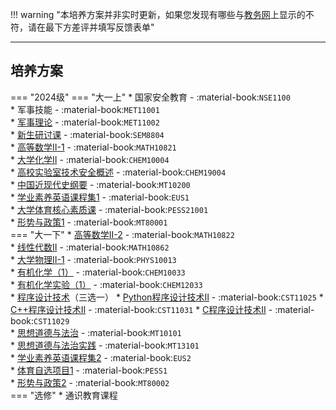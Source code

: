 !!! warning "本培养方案并非实时更新，如果您发现有哪些与[教务网](https://my.cqu.edu.cn)上显示的不符，请在最下方差评并填写反馈表单"

---

## 培养方案

=== "2024级"
    === "大一上"
        * 国家安全教育 - :material-book:`NSE1100`  
        * 军事技能 - :material-book:`MET11001`  
        * [军事理论](../../../course/军事理论.md) - :material-book:`MET11002`  
        * [新生研讨课](../../../course/新生研讨课.md) - :material-book:`SEM8804`  
        * [高等数学Ⅱ-1](../../../course/高等数学.md) - :material-book:`MATH10821`  
        * [大学化学Ⅱ](../../../course/大学化学.md) - :material-book:`CHEM10004`  
        * [高校实验室技术安全概述](../../../course/高校实验室技术安全概述.md) - :material-book:`CHEM19004`  
        * [中国近现代史纲要](../../../course/中国近现代史纲要.md) - :material-book:`MT10200`  
        * [学业素养英语课程集1](../../../course/英语.md) - :material-book:`EUS1`  
        * [大学体育核心素质课](../../../course/体育.md) - :material-book:`PESS21001`  
        * [形势与政策1](../../../course/形势与政策.md) - :material-book:`MT80001`  
    === "大一下"
        * [高等数学Ⅱ-2](../../../course/高等数学.md) - :material-book:`MATH10822`  
        * [线性代数Ⅱ](../../../course/线性代数.md) - :material-book:`MATH10862`  
        * [大学物理Ⅱ-1](../../../course/大学物理.md) - :material-book:`PHYS10013`  
        * [有机化学（1）](../../../course/有机化学（1）) - :material-book:`CHEM10033`  
        * [有机化学实验（1）](../../../course/有机化学实验.md) - :material-book:`CHEM12033`  
        * [程序设计技术](../../../course/程序设计技术.md)（三选一）
            * [Python程序设计技术Ⅱ](../../../course/程序设计技术.md) - :material-book:`CST11025`
            * [C++程序设计技术Ⅱ](../../../course/程序设计技术.md) - :material-book:`CST11031`
            * [C程序设计技术Ⅱ](../../../course/程序设计技术.md) - :material-book:`CST11029`  
        * [思想道德与法治](../../../course/思想道德与法治.md) - :material-book:`MT10101`  
        * [思想道德与法治实践](../../../course/思想道德与法治实践.md) - :material-book:`MT13101`  
        * [学业素养英语课程集2](../../../course/英语.md) - :material-book:`EUS2`  
        * [体育自选项目1](../../../course/体育.md) - :material-book:`PESS1`  
        * [形势与政策2](../../../course/形势与政策.md) - :material-book:`MT80002`  
    === "选修"
        * 通识教育课程